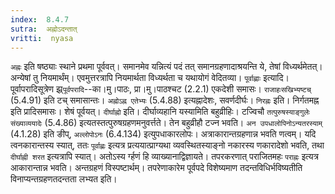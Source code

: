 ```yaml
---
index:  8.4.7
sutra:  अह्नोऽदन्तात्
vritti:  nyasa
---
```


`अह्नः` इति षष्ठ्याः स्थाने प्रथमा पूर्ववत्। समानमेव यन्नित्यं पदं तत् समानग्रहणादाश्रयन्ति ये, तेषां विध्यर्थमेतत्। अन्येषां तु नियमार्थंम्। एवमुत्तरत्रापि नियमार्थता विध्यर्थता च यथायोगं वेदितव्या। `पूर्वाह्णाः` इत्यादि। पूर्वापरादिसूत्रेण झ्र्`पूर्वपरादि`--का।मु।पाठः, प्रा।मु।पाठश्चट (2.2.1) एकदेशी समासः। `राजाहःसखिभ्यष्टच्` (5.4.91) इति टच् समासान्तः। `अह्नोऽह्न एतेभ्यः` (5.4.88) इत्यह्नादेशः, सवर्णदीर्घः।
`निरह्नः` इति। निर्गतमह्न इति प्रादिसमासः। शेषं पूर्वयत्। `दीर्घाह्नो` इति। दीर्घाव्यहानि यस्यामिति बहुव्रीहिः। टज्विचौ `तत्पुरुषस्याङ्गुलेः संख्याव्ययादेः` (5.4.86) इत्यतस्तत्पुरुषग्रहणमनुवर्त्तते। तेन बहुव्रीहौ टज्न भवति। `अन उपधालोपिनोऽन्यतरस्याम्` (4.1.28) इति ङीप्, `अल्लोपोऽनः` (6.4.134) इत्युपधाकारलोपः। अत्राकारान्तग्रहणान्न भवति णत्वम्। यदि त्वनकारान्तस्य स्यात्, ततः `पूर्वाह्णः` इत्यत्र प्रत्ययात्प्राग्यथा व्यवस्थितस्याङ्नो नकारस्य णकारादेशो भवति, तथा `दीर्घाह्नी शरत` इत्यत्रापि स्यात्। अतोऽस्य र्ग्हणं हि व्याख्यानाद्विज्ञायते। तपरकरणात् पराजितमहः `पराह्नः` इत्यत्र आकारान्तान्न भवति।
अन्तग्रहणं विस्पष्टार्थम्। तपरेणाकारेम पूर्वपदे विशेष्यमाण तदन्तविधिर्भविष्यतीति विनाप्यन्तग्रहणतदन्तता लभ्यत इति।

